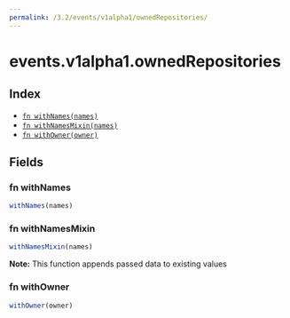 ```yaml
---
permalink: /3.2/events/v1alpha1/ownedRepositories/
---
```


# events.v1alpha1.ownedRepositories



## Index

* [`fn withNames(names)`](#fn-withnames)
* [`fn withNamesMixin(names)`](#fn-withnamesmixin)
* [`fn withOwner(owner)`](#fn-withowner)

## Fields

### fn withNames

```ts
withNames(names)
```



### fn withNamesMixin

```ts
withNamesMixin(names)
```



**Note:** This function appends passed data to existing values

### fn withOwner

```ts
withOwner(owner)
```

